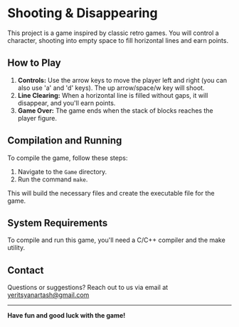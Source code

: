 # Shooting & Disappearing

This project is a game inspired by classic retro games. You will control a character, shooting into empty space to fill horizontal lines and earn points.

## How to Play

1. **Controls:** Use the arrow keys to move the player left and right (you can also use 'a' and 'd' keys). The up arrow/space/w key will shoot.
2. **Line Clearing:** When a horizontal line is filled without gaps, it will disappear, and you'll earn points.
3. **Game Over:** The game ends when the stack of blocks reaches the player figure.

## Compilation and Running

To compile the game, follow these steps:

1. Navigate to the `Game` directory.
2. Run the command `make`.

This will build the necessary files and create the executable file for the game.

## System Requirements

To compile and run this game, you'll need a C/C++ compiler and the make utility.

## Contact

Questions or suggestions? Reach out to us via email at yeritsyanartash@gmail.com

---

**Have fun and good luck with the game!**
